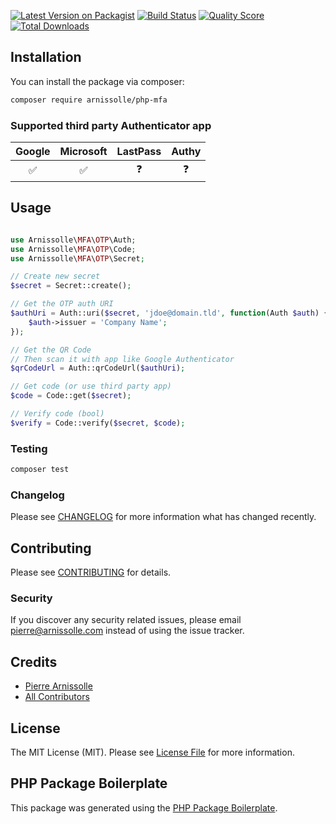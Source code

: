 [![Latest Version on Packagist](https://img.shields.io/packagist/v/arnissolle/php-mfa.svg?style=flat-square)](https://packagist.org/packages/arnissolle/php-mfa)
[![Build Status](https://img.shields.io/travis/arnissolle/php-mfa/master.svg?style=flat-square)](https://travis-ci.org/arnissolle/php-mfa)
[![Quality Score](https://img.shields.io/scrutinizer/g/arnissolle/php-mfa.svg?style=flat-square)](https://scrutinizer-ci.com/g/arnissolle/php-mfa)
[![Total Downloads](https://img.shields.io/packagist/dt/arnissolle/php-mfa.svg?style=flat-square)](https://packagist.org/packages/arnissolle/php-mfa)

## Installation

You can install the package via composer:

```bash
composer require arnissolle/php-mfa
```

### Supported third party Authenticator app

Google | Microsoft | LastPass | Authy
:-: | :-: | :-: | :-:
✅ | ✅ | ❓ | ❓

## Usage

``` php

use Arnissolle\MFA\OTP\Auth;
use Arnissolle\MFA\OTP\Code;
use Arnissolle\MFA\OTP\Secret;

// Create new secret
$secret = Secret::create();

// Get the OTP auth URI
$authUri = Auth::uri($secret, 'jdoe@domain.tld', function(Auth $auth) {
    $auth->issuer = 'Company Name';
});

// Get the QR Code
// Then scan it with app like Google Authenticator
$qrCodeUrl = Auth::qrCodeUrl($authUri);

// Get code (or use third party app)
$code = Code::get($secret);

// Verify code (bool)
$verify = Code::verify($secret, $code);
```

### Testing

``` bash
composer test
```

### Changelog

Please see [CHANGELOG](CHANGELOG.md) for more information what has changed recently.

## Contributing

Please see [CONTRIBUTING](CONTRIBUTING.md) for details.

### Security

If you discover any security related issues, please email pierre@arnissolle.com instead of using the issue tracker.

## Credits

- [Pierre Arnissolle](https://github.com/arnissolle)
- [All Contributors](../../contributors)

## License

The MIT License (MIT). Please see [License File](LICENSE.md) for more information.

## PHP Package Boilerplate

This package was generated using the [PHP Package Boilerplate](https://laravelpackageboilerplate.com).
